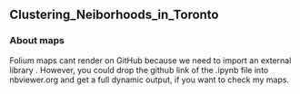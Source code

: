 ## Clustering_Neiborhoods_in_Toronto
### About maps

Folium maps cant render on GitHub because we need to import an external library . However, you could drop the github link of the .ipynb file into nbviewer.org and get a full dynamic output, if you want to check my maps.
